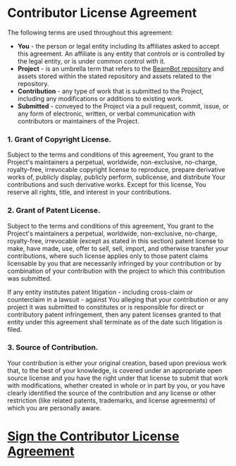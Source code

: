 # Contributor License Agreement
The following terms are used throughout this agreement:

* **You** - the person or legal entity including its affiliates asked to accept this agreement. An affiliate is any entity that controls or is controlled by the legal entity, or is under common control with it.
* **Project** - is an umbrella term that refers to the [BearnBot repository](https://github.com/SReject/BearnBot) and assets stored within the stated repository and assets related to the repository.
* **Contribution** - any type of work that is submitted to the Project, including any modifications or additions to existing work.
* **Submitted** - conveyed to the Project via a pull request, commit, issue, or any form of electronic, written, or verbal communication with contributors or maintainers of the Project.

### 1. Grant of Copyright License.
Subject to the terms and conditions of this agreement, You grant to the Project's maintainers a perpetual, worldwide, non-exclusive, no-charge, royalty-free, irrevocable copyright license to reproduce, prepare derivative works of, publicly display, publicly perform, sublicense, and distribute Your contributions and such derivative works. Except for this license, You reserve all rights, title, and interest in your contributions.


### 2. Grant of Patent License.
Subject to the terms and conditions of this agreement, You grant to the Project's maintainers a perpetual, worldwide, non-exclusive, no-charge, royalty-free, irrevocable (except as stated in this section) patent license to make, have made, use, offer to sell, sell, import, and otherwise transfer your contributions, where such license applies only to those patent claims licensable by you that are necessarily infringed by your contribution or by combination of your contribution with the project to which this contribution was submitted.

If any entity institutes patent litigation - including cross-claim or counterclaim in a lawsuit - against You alleging that your contribution or any project it was submitted to constitutes or is responsible for direct or contributory patent infringement, then any patent licenses granted to that entity under this agreement shall terminate as of the date such litigation is filed.  


### 3. Source of Contribution.
Your contribution is either your original creation, based upon previous work that, to the best of your knowledge, is covered under an appropriate open source license and you have the right under that license to submit that work with modifications, whether created in whole or in part by you, or you have clearly identified the source of the contribution and any license or other restriction (like related patents, trademarks, and license agreements) of which you are personally aware.

# <a href="https://www.clahub.com/agreements/SReject/BearnBot">Sign the Contributor License Agreement</a>
